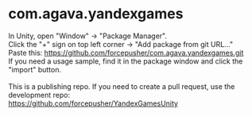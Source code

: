 # com.agava.yandexgames

In Unity, open "Window" -> "Package Manager".<br>
Click the "+" sign on top left corner -> "Add package from git URL..."<br>
Paste this: https://github.com/forcepusher/com.agava.yandexgames.git<br>
If you need a usage sample, find it in the package window and click the "import" button.<br>
<br>
This is a publishing repo. If you need to create a pull request, use the development repo:<br>
https://github.com/forcepusher/YandexGamesUnity<br>
